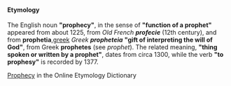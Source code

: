 #### Etymology

 The English noun **"prophecy"**, in the sense of **"function of a prophet"** appeared from about 1225, from *Old French* ***profecie*** (12th century), and from **prophetia**,[greek](/wiki/greek) *Greek* ***propheteia*** **"gift of interpreting the will of God"**, from Greek **prophetes** (see *prophet*). The related meaning, **"thing spoken or written by a prophet"**, dates from circa 1300, while the verb **"to prophesy"** is recorded by 1377.

[Prophecy](http://www.etymonline.com/index.php?term=prophecy) in the Online Etymology Dictionary